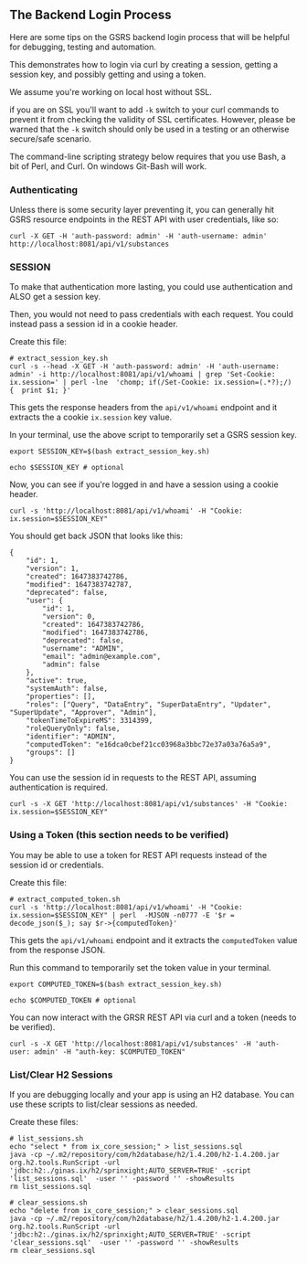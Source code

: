 ## The Backend Login Process

Here are some tips on the GSRS backend login process that will be helpful for debugging, testing and automation. 

This demonstrates how to login via curl by creating a session, getting a session key, and possibly getting and using a token.  

We assume you're working on local host without SSL.

if you are on SSL you'll want to add `-k` switch to your curl commands to prevent it from checking the validity of SSL certificates. However, please be warned that the `-k` switch should only be used in a testing or an otherwise secure/safe scenario.  

The command-line scripting strategy below requires that you use Bash, a bit of Perl, and Curl. On windows Git-Bash will work.    


### Authenticating 

Unless there is some security layer preventing it, you can generally hit GSRS resource endpoints in the REST API with user credentials, like so: 

```
curl -X GET -H 'auth-password: admin' -H 'auth-username: admin' http://localhost:8081/api/v1/substances  
```

### SESSION 

To make that authentication more lasting, you could use authentication and ALSO get a session key.

Then, you would not need to pass credentials with each request. You could instead pass a session id in a cookie header. 

Create this file: 
```
# extract_session_key.sh 
curl -s --head -X GET -H 'auth-password: admin' -H 'auth-username: admin' -i http://localhost:8081/api/v1/whoami | grep 'Set-Cookie: ix.session=' | perl -lne  'chomp; if(/Set-Cookie: ix.session=(.*?);/) {  print $1; }'
````

This gets the response headers from the `api/v1/whoami` endpoint and it extracts the a cookie `ix.session` key value.    

In your terminal, use the above script to temporarily set a GSRS session key.  
```
export SESSION_KEY=$(bash extract_session_key.sh)

echo $SESSION_KEY # optional

```

Now, you can see if you're logged in and have a session using a cookie header. 
```
curl -s 'http://localhost:8081/api/v1/whoami' -H "Cookie: ix.session=$SESSION_KEY"
```

You should get back JSON that looks like this: 

```
{
	"id": 1,
	"version": 1,
	"created": 1647383742786,
	"modified": 1647383742787,
	"deprecated": false,
	"user": {
		"id": 1,
		"version": 0,
		"created": 1647383742786,
		"modified": 1647383742786,
		"deprecated": false,
		"username": "ADMIN",
		"email": "admin@example.com",
		"admin": false
	},
	"active": true,
	"systemAuth": false,
	"properties": [],
	"roles": ["Query", "DataEntry", "SuperDataEntry", "Updater", "SuperUpdate", "Approver", "Admin"],
	"tokenTimeToExpireMS": 3314399,
	"roleQueryOnly": false,
	"identifier": "ADMIN",
	"computedToken": "e16dca0cbef21cc03968a3bbc72e37a03a76a5a9",
	"groups": []
}
```

You can use the session id in requests to the REST API, assuming authentication is required. 

```
curl -s -X GET 'http://localhost:8081/api/v1/substances' -H "Cookie: ix.session=$SESSION_KEY"
```



### Using a Token (this section needs to be verified)  

You may be able to use a token for REST API requests instead of the session id or credentials.    

Create this file:
```
# extract_computed_token.sh
curl -s 'http://localhost:8081/api/v1/whoami' -H "Cookie: ix.session=$SESSION_KEY" | perl  -MJSON -n0777 -E '$r = decode_json($_); say $r->{computedToken}'
```

This gets the `api/v1/whoami` endpoint and it extracts the `computedToken` value from the response JSON.


Run this command to temporarily set the token value in your terminal.
```
export COMPUTED_TOKEN=$(bash extract_session_key.sh)

echo $COMPUTED_TOKEN # optional

````

You can now interact with the GRSR REST API via curl and a token (needs to be verified). 

```
curl -s -X GET 'http://localhost:8081/api/v1/substances' -H 'auth-user: admin' -H "auth-key: $COMPUTED_TOKEN"  
```

### List/Clear H2 Sessions 

If you are debugging locally and your app is using an H2 database. You can use these scripts to list/clear sessions as needed. 


Create these files:


```
# list_sessions.sh
echo "select * from ix_core_session;" > list_sessions.sql 
java -cp ~/.m2/repository/com/h2database/h2/1.4.200/h2-1.4.200.jar org.h2.tools.RunScript -url 'jdbc:h2:./ginas.ix/h2/sprinxight;AUTO_SERVER=TRUE' -script 'list_sessions.sql'  -user '' -password '' -showResults
rm list_sessions.sql 

# clear_sessions.sh
echo "delete from ix_core_session;" > clear_sessions.sql 
java -cp ~/.m2/repository/com/h2database/h2/1.4.200/h2-1.4.200.jar org.h2.tools.RunScript -url 'jdbc:h2:./ginas.ix/h2/sprinxight;AUTO_SERVER=TRUE' -script 'clear_sessions.sql'  -user '' -password '' -showResults
rm clear_sessions.sql 
```

